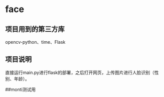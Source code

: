 # face
## 项目用到的第三方库
opencv-python、time、Flask

## 项目说明
直接运行main.py进行flask的部署，之后打开网页，上传图片进行人脸识别（性别、年龄）。

##monti测试用
